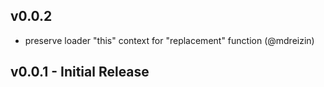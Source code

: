 ## v0.0.2
 * preserve loader "this" context for "replacement" function (@mdreizin)

## v0.0.1 - Initial Release
